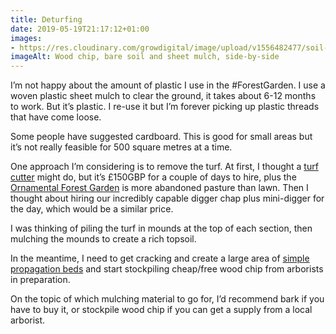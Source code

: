 ```yaml
---
title: Deturfing
date: 2019-05-19T21:17:12+01:00
images: 
- https://res.cloudinary.com/growdigital/image/upload/v1556482477/soil-B1AF007F.jpg
imageAlt: Wood chip, bare soil and sheet mulch, side-by-side
---
```


I’m not happy about the amount of plastic I use in the #ForestGarden. I use a woven plastic sheet mulch to clear the ground, it takes about 6-12 months to work. But it’s plastic. I re-use it but I’m forever picking up plastic threads that have come loose. 

Some people have suggested cardboard. This is good for small areas but it’s not really feasible for 500 square metres at a time. 

One approach I’m considering is to remove the turf. At first, I thought a [turf cutter](https://www.wikihow.com/Cut-Sod) might do, but it’s £150GBP for a couple of days to hire, plus the [Ornamental Forest Garden](https://www.forestgarden.wales/blog/introducing-ornamental-maintenance-free-forest-garden/) is more abandoned pasture than lawn. Then I thought about hiring our incredibly capable digger chap plus mini-digger for the day, which would be a similar price.

I was thinking of piling the turf in mounds at the top of each section, then mulching the mounds to create a rich topsoil. 

In the meantime, I need to get cracking and create a large area of [simple propagation beds](https://www.forestgarden.wales/blog/howto-propagation-bed/) and start stockpiling cheap/free wood chip from arborists in preparation. 

On the topic of which mulching material to go for, I’d recommend bark if you have to buy it, or stockpile wood chip if you can get a supply from a local arborist. 
